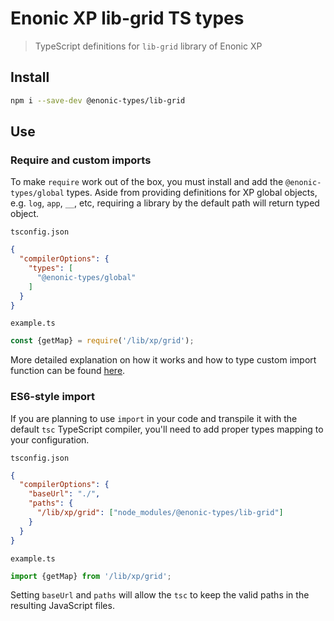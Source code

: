 # Enonic XP lib-grid TS types

> TypeScript definitions for `lib-grid` library of Enonic XP

## Install

```bash
npm i --save-dev @enonic-types/lib-grid
```

## Use

### Require and custom imports

To make `require` work out of the box, you must install and add the `@enonic-types/global` types. Aside from providing definitions for XP
global objects, e.g. `log`, `app`, `__`, etc, requiring a library by the default path will return typed object.

`tsconfig.json`

```json
{
  "compilerOptions": {
    "types": [
      "@enonic-types/global"
    ]
  }
}
```

`example.ts`

```ts
const {getMap} = require('/lib/xp/grid');
```

More detailed explanation on how it works and how to type custom import function can be
found [here](https://developer.enonic.com/docs/xp/stable/api).

### ES6-style import

If you are planning to use `import` in your code and transpile it with the default `tsc` TypeScript compiler, you'll need to add proper
types mapping to your configuration.

`tsconfig.json`

```json
{
  "compilerOptions": {
    "baseUrl": "./",
    "paths": {
      "/lib/xp/grid": ["node_modules/@enonic-types/lib-grid"]
    }
  }
}
```

`example.ts`

```ts
import {getMap} from '/lib/xp/grid';
```

Setting `baseUrl` and `paths` will allow the `tsc` to keep the valid paths in the resulting JavaScript files.
